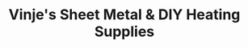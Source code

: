 ---
title: "Vinje's Sheet Metal & DIY Heating Supplies"
url: /portland/vinjes-sheet-metal-and-diy-heating-supplies/
shop: trade
---